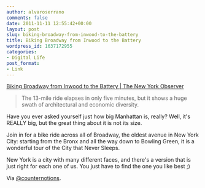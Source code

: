 ```yaml
---
author: alvaroserrano
comments: false
date: 2011-11-11 12:55:42+00:00
layout: post
slug: biking-broadway-from-inwood-to-the-battery
title: Biking Broadway from Inwood to the Battery
wordpress_id: 1637172955
categories:
- Digital Life
post_format:
- Link
---
```


[Biking Broadway from Inwood to the Battery | The New York Observer](http://www.observer.com/2011/11/manhattan-in-five-minutes-biking-broadway-from-inwood-to-the-battery/)


<blockquote>The 13-mile ride elapses in only five minutes, but it shows a huge swath of architectural and economic diversity.</blockquote>


Have you ever asked yourself just how big Manhattan is, really? Well, it's REALLY big, but the great thing about it is not its size.

Join in for a bike ride across all of Broadway, the oldest avenue in New York City: starting from the Bronx and all the way down to Bowling Green, it is a wonderful tour of the City that Never Sleeps.

New York is a city with many different faces, and there's a version that is just right for each one of us. You just have to find the one you like best ;)

Via [@counternotions](https://twitter.com/counternotions/status/134971214220378112).
